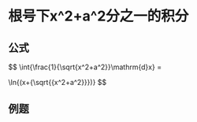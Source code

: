 # 根号下x^2+a^2分之一的积分

## 公式

$$
\int{\frac{1}{\sqrt{x^2+a^2}}\mathrm{d}x} = 

\ln{(x+{\sqrt{{x^2+a^2}}})}
$$

## 例题

